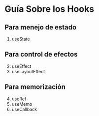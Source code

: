 # Guía Sobre los Hooks

## Para menejo de estado
1. useState

## Para control de efectos
2. useEffect
3. useLayoutEffect

## Para memorización 
4. useRef
5. useMemo
6. useCallback
